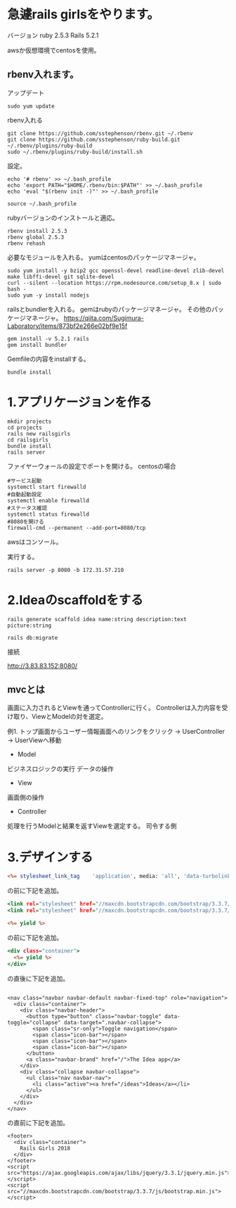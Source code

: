 
# 急遽rails girlsをやります。

バージョン
ruby 2.5.3
Rails 5.2.1

awsか仮想環境でcentosを使用。

## rbenv入れます。

アップデート

```
sudo yum update
```

rbenv入れる

```
git clone https://github.com/sstephenson/rbenv.git ~/.rbenv
git clone https://github.com/sstephenson/ruby-build.git ~/.rbenv/plugins/ruby-build
sudo ~/.rbenv/plugins/ruby-build/install.sh
```

設定。

```
echo '# rbenv' >> ~/.bash_profile
echo 'export PATH="$HOME/.rbenv/bin:$PATH"' >> ~/.bash_profile
echo 'eval "$(rbenv init -)"' >> ~/.bash_profile
```

```
source ~/.bash_profile
```

rubyバージョンのインストールと適応。

```
rbenv install 2.5.3
rbenv global 2.5.3
rbenv rehash
```

必要なモジュールを入れる。
yumはcentosのパッケージマネージャ。

```
sudo yum install -y bzip2 gcc openssl-devel readline-devel zlib-devel make libffi-devel git sqlite-devel
curl --silent --location https://rpm.nodesource.com/setup_8.x | sudo bash -
sudo yum -y install nodejs
```

railsとbundlerを入れる。
gemはrubyのパッケージマネージャ。
その他のパッケージマネージャ。
https://qiita.com/Sugimura-Laboratory/items/873bf2e266e02bf9e15f

```
gem install -v 5.2.1 rails
gem install bundler
```

Gemfileの内容をinstallする。

```
bundle install
```

# 1.アプリケージョンを作る

```
mkdir projects
cd projects
rails new railsgirls
cd railsgirls
bundle install
rails server
```

ファイヤーウォールの設定でポートを開ける。
centosの場合

```
#サービス起動
systemctl start firewalld
#自動起動設定
systemctl enable firewalld
#ステータス確認
systemctl status firewalld
#8080を開ける
firewall-cmd --permanent --add-port=8080/tcp
```

awsはコンソール。



実行する。

```
rails server -p 8080 -b 172.31.57.210
```


# 2.Ideaのscaffoldをする

```
rails generate scaffold idea name:string description:text picture:string
```

```
rails db:migrate
```

接続

http://3.83.83.152:8080/


## mvcとは

画面に入力されるとViewを通ってControllerに行く。
Controllerは入力内容を受け取り、ViewとModelの対を選定。

例1.
トップ画面からユーザー情報画面へのリンクをクリック
→
UserController
→
UserViewへ移動



- Model

ビジネスロジックの実行
データの操作

- View

画面側の操作


- Controller

処理を行うModelと結果を返すViewを選定する。
司令する側

# 3.デザインする



```erb:app/views/layouts/application.html.erb
<%= stylesheet_link_tag    'application', media: 'all', 'data-turbolinks-track': 'reload' %>
```

の前に下記を追加。

```erb:app/views/layouts/application.html.erb
<link rel="stylesheet" href="//maxcdn.bootstrapcdn.com/bootstrap/3.3.7/css/bootstrap.min.css">
<link rel="stylesheet" href="//maxcdn.bootstrapcdn.com/bootstrap/3.3.7/css/bootstrap-theme.min.css">

```



```erb:app/views/layouts/application.html.erb
<%= yield %>
```

の前に下記を追加。

```erb:app/views/layouts/application.html.erb
<div class="container">
  <%= yield %>
</div>
```


<body>の直後に下記を追加。

```

<nav class="navbar navbar-default navbar-fixed-top" role="navigation">
  <div class="container">
    <div class="navbar-header">
      <button type="button" class="navbar-toggle" data-toggle="collapse" data-target=".navbar-collapse">
        <span class="sr-only">Toggle navigation</span>
        <span class="icon-bar"></span>
        <span class="icon-bar"></span>
        <span class="icon-bar"></span>
      </button>
      <a class="navbar-brand" href="/">The Idea app</a>
    </div>
    <div class="collapse navbar-collapse">
      <ul class="nav navbar-nav">
        <li class="active"><a href="/ideas">Ideas</a></li>
      </ul>
    </div>
  </div>
</nav>
```

</body>の直前に下記を追加。

```
<footer>
  <div class="container">
    Rails Girls 2018
  </div>
</footer>
<script src="https://ajax.googleapis.com/ajax/libs/jquery/3.3.1/jquery.min.js"></script>
<script src="//maxcdn.bootstrapcdn.com/bootstrap/3.3.7/js/bootstrap.min.js"></script>
```



